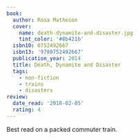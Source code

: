 ```yaml
---
book:
  author: Rosa Matheson
  cover:
    name: death-dynamite-and-disaster.jpg
    tint_color: '#8b421b'
  isbn10: 0752492667
  isbn13: '9780752492667'
  publication_year: 2014
  title: Death, Dynamite and Disaster
  tags:
    - non-fiction
    - trains
    - disasters
review:
  date_read: '2018-02-05'
  rating: 4
---
```


Best read on a packed commuter train.